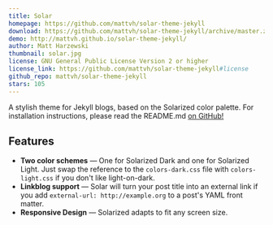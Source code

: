 ```yaml
---
title: Solar
homepage: https://github.com/mattvh/solar-theme-jekyll
download: https://github.com/mattvh/solar-theme-jekyll/archive/master.zip
demo: http://mattvh.github.io/solar-theme-jekyll/
author: Matt Harzewski
thumbnail: solar.jpg
license: GNU General Public License Version 2 or higher
license_link: https://github.com/mattvh/solar-theme-jekyll#license
github_repo: mattvh/solar-theme-jekyll
stars: 105
---
```


A stylish theme for Jekyll blogs, based on the Solarized color palette.
For installation instructions, please read the README.md [on
GitHub!](https://github.com/mattvh/solar-theme-jekyll)

## Features

* **Two color schemes** — One for Solarized Dark and one for Solarized
  Light. Just swap the reference to the `colors-dark.css` file with
  `colors-light.css` if you don't like light-on-dark.
* **Linkblog support** — Solar will turn your post title into an
  external link if you add `external-url: http://example.org` to a
  post's YAML front matter.
* **Responsive Design** — Solarized adapts to fit any screen size.
